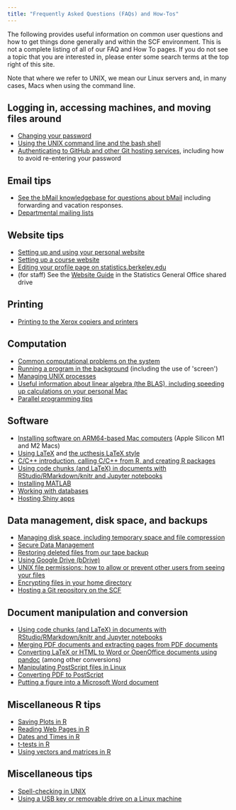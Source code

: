 ```yaml
---
title: "Frequently Asked Questions (FAQs) and How-Tos"
---
```

The following provides useful information on common user questions and
how to get things done generally and within the SCF environment. This is
not a complete listing of all of our FAQ and How To pages. If you do not
see a topic that you are interested in, please enter some search terms
at the top right of this site.

Note that where we refer to UNIX, we mean our Linux servers and, in many
cases, Macs when using the command line.

## Logging in, accessing machines, and moving files around

- [Changing your password](/passwords)
- [Using the UNIX command line and the bash shell](/unix)
- [Authenticating to GitHub and other Git hosting services](/faqs/git-auth), including how to avoid re-entering your password

## Email tips

- [See the bMail knowledgebase for questions about bMail](https://berkeley.service-now.com/kb?id=kb_category&kb_category=b72aecaddb1d83849d81fcefbf961982) including forwarding and vacation responses.
- [Departmental mailing lists](https://statistics.berkeley.edu/support/department-mailing-lists)

## Website tips

- [Setting up and using your personal website](/faqs/how-do-i-set-and-use-my-personal-website)
- [Setting up a course website](/faqs/course-website)
- [Editing your profile page on statistics.berkeley.edu](/faqs/how-edit-profile)
- (for staff) See the [Website Guide](https://docs.google.com/document/d/1EEthArmbbj6HOZHDpIJwrC76t9MYJ7sfk8QNIwIKCa8) in the Statistics General Office shared drive

## Printing

- [Printing to the Xerox copiers and printers](/faqs/printing)

## Computation

- [Common computational problems on the system](/faqs/common-computational-problems)
- [Running a program in the background](/faqs/background-processes) (including the use of 'screen')
- [Managing UNIX processes](/faqs/managing-processes)
- [Useful information about linear algebra (the BLAS), including speeding up calculations on your personal Mac](/faqs/linear-algebra-and-parallelized-linear-algebra-using-blas)
- [Parallel programming tips](/training/workshops/how-do-i-do-parallel-programming)

## Software

- [Installing software on ARM64-based Mac computers](/software) (Apple Silicon M1 and M2 Macs)
- [Using LaTeX](/faqs/latex) and [the ucthesis LaTeX style](/faqs/how-do-i-use-ucthesis-latex-style)
- [C/C++ introduction, calling C/C++ from R, and creating R packages](/training/workshops/using-c-calling-c-r-and-creating-r-packages)
- [Using code chunks (and LaTeX) in documents with RStudio/RMarkdown/knitr and Jupyter notebooks](https://berkeley-scf.github.io/tutorial-dynamic-docs)
- [Installing MATLAB](/software/matlab)
- [Working with databases](/faqs/how-do-i-work-databases)
- [Hosting Shiny apps](/faqs/hosting-shiny-app)

## Data management, disk space, and backups

- [Managing disk space, including temporary space and file compression](/faqs/how-do-i-manage-my-data)
- [Secure Data Management](/faqs/secure-data)
- [Restoring deleted files from our tape backup](/faqs/request-file-restoration-backups)
- [Using Google Drive (bDrive)](/faqs/using-google-drive-aka-bdrive-including-automated-acces)
- [UNIX file permissions: how to allow or prevent other users from seeing your files](/faqs/how-do-i-enable-or-disable-users-accessing-my-files)
- [Encrypting files in your home directory](/faqs/encrypt)
- [Hosting a Git repository on the SCF](/faqs/git)

## Document manipulation and conversion

- [Using code chunks (and LaTeX) in documents with
  RStudio/RMarkdown/knitr and Jupyter
  notebooks](http://github.com/berkeley-scf/tutorial-dynamic-docs)
- [Merging PDF documents and extracting pages from PDF documents](/faqs/pdf-manipulations)
- [Converting LaTeX or HTML to Word or OpenOffice documents using pandoc](/faqs/pandoc) (among other conversions)
- [Manipulating PostScript files in Linux](/faqs/postscript-linux)
- [Converting PDF to PostScript](/faqs/pdf-to-ps)
- [Putting a figure into a Microsoft Word document](/faqs/word-figures)

## Miscellaneous R tips

- [Saving Plots in R](/faqs/saving-plots-r)
- [Reading Web Pages in R](/faqs/reading-web-pages-r)
- [Dates and Times in R](https://www.stat.berkeley.edu/~spector/s133/R-5a.html)
- [t-tests in R](https://www.stat.berkeley.edu/~spector/s133/Random2a.html)
- [Using vectors and matrices in R](https://www.stat.berkeley.edu/~spector/s133/R-2a.html)

## Miscellaneous tips

- [Spell-checking in UNIX](/faqs/spellchecker)
- [Using a USB key or removable drive on a Linux machine](/faqs/usb-linux)
